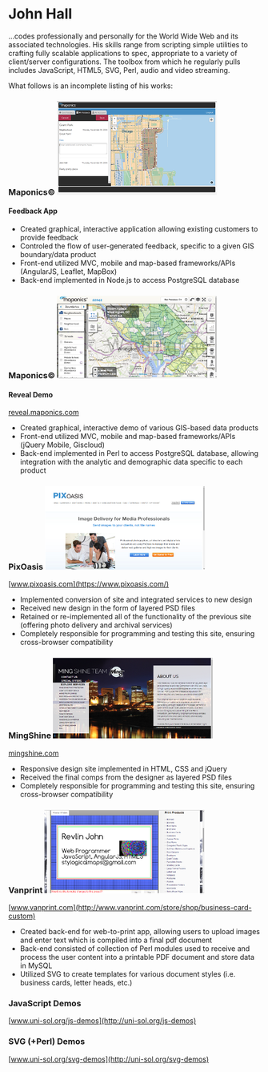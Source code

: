 John Hall
======

...codes professionally and personally for the World Wide Web and its associated technologies. His skills range from scripting simple utilities to crafting fully scalable applications to spec, appropriate to a variety of client/server configurations. The toolbox from which he regularly pulls includes JavaScript, HTML5, SVG, Perl, audio and video streaming.

What follows is an incomplete listing of his works:

### Maponics© ![Maponics](images/feedback.png)
#### Feedback App 
* Created graphical, interactive application allowing existing customers to provide feedback 
* Controled the flow of user-generated feedback, specific to a given GIS boundary/data product
* Front-end utilized MVC, mobile and map-based frameworks/APIs (AngularJS, Leaflet, MapBox)
* Back-end implemented in Node.js to access PostgreSQL database

### Maponics© ![Maponics](images/maponics.png)
####  Reveal Demo
[reveal.maponics.com](http://reveal.maponics.com/tutorial)
* Created graphical, interactive demo of various GIS-based data products
* Front-end utilized MVC, mobile and map-based frameworks/APIs (jQuery Mobile, Giscloud)
* Back-end implemented in Perl to access PostgreSQL database, allowing integration with the analytic and demographic data specific to each product

### PixOasis ![PixOasis](images/pixoasis.png)
[www.pixoasis.com](https://www.pixoasis.com/)
* Implemented conversion of site and integrated services to new design
* Received new design in the form of layered PSD files
* Retained or re-implemented all of the functionality of the previous site (offering photo delivery and archival services)
* Completely responsible for programming and testing this site, ensuring cross-browser compatibility

### MingShine ![MingShine](images/mingshine.png)
[mingshine.com](http://mingshine.com/new_car_protection.html)
* Responsive design site implemented in HTML, CSS and jQuery
* Received the final comps from the designer as layered PSD files
* Completely responsible for programming and testing this site, ensuring cross-browser compatibility

### Vanprint ![Vanprint](images/vanprint.png)
[www.vanprint.com](http://www.vanprint.com/store/shop/business-card-custom)
* Created back-end for web-to-print app, allowing users to upload images and enter text which is compiled into a final pdf document
* Back-end consisted of collection of Perl modules used to receive and process the user content into a printable PDF document and store data in MySQL
* Utilized SVG to create templates for various document styles (i.e. business cards, letter heads, etc.)

### JavaScript Demos
[www.uni-sol.org/js-demos](http://uni-sol.org/js-demos)

### SVG (+Perl) Demos
[www.uni-sol.org/svg-demos](http://uni-sol.org/svg-demos)
